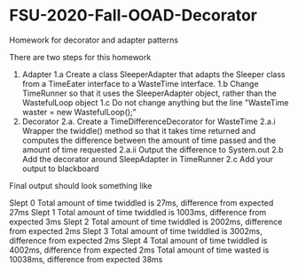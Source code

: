 # FSU-2020-Fall-OOAD-Decorator
Homework for decorator and adapter patterns

There are two steps for this homework

1. Adapter
1.a Create a class SleeperAdapter that adapts the Sleeper class from a TimeEater interface to a WasteTime interface.
1.b Change TimeRunner so that it uses the SleeperAdapter object, rather than the WastefulLoop object
1.c Do not change anything but the line "WasteTime waster = new WastefulLoop();" 
2. Decorator 
2.a. Create a TimeDifferenceDecorator for WasteTime
2.a.i  Wrapper the twiddle() method so that it takes time returned and computes the difference between the amount of time passed and the amount of time requested
2.a.ii Output the difference to System.out
2.b Add the decorator around SleepAdapter in TimeRunner
2.c Add your output to blackboard

Final output should look something like

Slept 0
Total amount of time twiddled is 27ms, difference from expected 27ms
Slept 1
Total amount of time twiddled is 1003ms, difference from expected 3ms
Slept 2
Total amount of time twiddled is 2002ms, difference from expected 2ms
Slept 3
Total amount of time twiddled is 3002ms, difference from expected 2ms
Slept 4
Total amount of time twiddled is 4002ms, difference from expected 2ms
Total amount of time wasted is 10038ms, difference from expected 38ms
